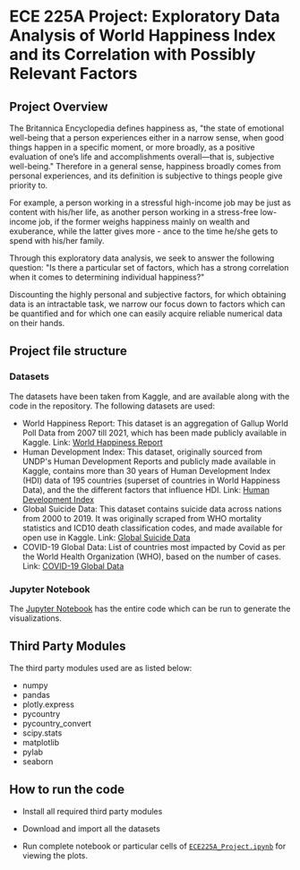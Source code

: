 # ECE 225A Project: Exploratory Data Analysis of World Happiness Index and its Correlation with Possibly Relevant Factors

## Project Overview

The Britannica Encyclopedia defines happiness as, "the state of emotional well-being that a person experiences either in a narrow sense, when good things happen in a specific moment, or more broadly, as a positive evaluation of one’s life and accomplishments overall—that is, subjective well-being." Therefore in a general sense, happiness broadly comes from personal experiences, and its definition is subjective to things people give priority to.

For example, a person working in a stressful high-income job may be just as content with his/her life, as another person working in a stress-free low-income job, if the former weighs happiness mainly on wealth and exuberance, while the latter gives more  - ance to the time he/she gets to spend with his/her family.

Through this exploratory data analysis, we seek to answer the following question: "Is there a particular set of factors, which has a strong correlation when it comes to determining individual happiness?"

Discounting the highly personal and subjective factors, for which obtaining data is an intractable task, we narrow our focus down to factors which can be quantified and for which one can easily acquire reliable numerical data on their hands.

## Project file structure

### Datasets

The datasets have been taken from Kaggle, and are available along with the code in the repository. The following datasets are used:

 - World Happiness Report: This dataset is an aggregation of Gallup World Poll Data from 2007 till 2021, which has been made publicly available in Kaggle. Link: [World Happiness Report](https://www.kaggle.com/datasets/unsdsn/world-happiness)
 - Human Development Index: This dataset, originally sourced from UNDP's Human Development Reports and publicly made available in Kaggle, contains more than 30 years of Human Development Index (HDI) data of 195 countries (superset of countries in World Happiness Data), and the the different factors that influence HDI. Link: [Human Development Index](https://www.kaggle.com/datasets/iamsouravbanerjee/human-development-index-dataset/code)
 - Global Suicide Data: This dataset contains suicide data across nations from 2000 to 2019. It was originally scraped from WHO mortality statistics and ICD10 death classification codes, and made available for open use in Kaggle. Link: [Global Suicide Data](https://www.kaggle.com/datasets/fernandoretamales/health-expenditure-and-suicide-rates)
- COVID-19 Global Data: List of countries most impacted by Covid as per the World Health Organization (WHO), based on the number of cases. Link: [COVID-19 Global Data](https://covid19.who.int/WHO-COVID-19-global-table-data.csv)

### Jupyter Notebook

The [Jupyter Notebook](ECE225A_Project.ipynb) has the entire code which can be run to generate the visualizations.

## Third Party Modules

The third party modules used are as listed below:

- numpy
- pandas
- plotly.express
- pycountry
- pycountry_convert
- scipy.stats
- matplotlib
- pylab
- seaborn

## How to run the code

- Install all required third party modules

- Download and import all the datasets

- Run complete notebook or particular cells of [`ECE225A_Project.ipynb`](ECE225A_Project.ipynb) for viewing the plots.
